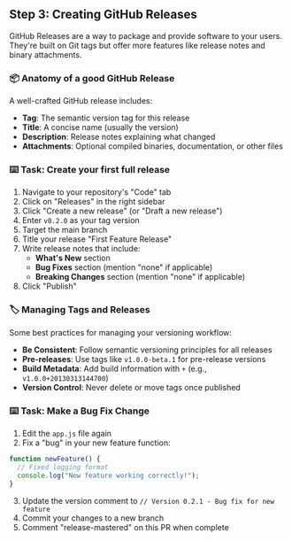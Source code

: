 ## Step 3: Creating GitHub Releases

GitHub Releases are a way to package and provide software to your users. They're built on Git tags but offer more features like release notes and binary attachments.

### 📦 Anatomy of a good GitHub Release

A well-crafted GitHub release includes:

- **Tag**: The semantic version tag for this release
- **Title**: A concise name (usually the version)
- **Description**: Release notes explaining what changed
- **Attachments**: Optional compiled binaries, documentation, or other files

### :keyboard: Task: Create your first full release

1. Navigate to your repository's "Code" tab
2. Click on "Releases" in the right sidebar
3. Click "Create a new release" (or "Draft a new release")
4. Enter `v0.2.0` as your tag version
5. Target the main branch
6. Title your release "First Feature Release"
7. Write release notes that include:
   - **What's New** section
   - **Bug Fixes** section (mention "none" if applicable)
   - **Breaking Changes** section (mention "none" if applicable)
8. Click "Publish"


### 🏷️ Managing Tags and Releases

Some best practices for managing your versioning workflow:

- **Be Consistent**: Follow semantic versioning principles for all releases
- **Pre-releases**: Use tags like `v1.0.0-beta.1` for pre-release versions
- **Build Metadata**: Add build information with `+` (e.g., `v1.0.0+20130313144700`)
- **Version Control**: Never delete or move tags once published

### :keyboard: Task: Make a Bug Fix Change

1. Edit the `app.js` file again
2. Fix a "bug" in your new feature function:
```javascript
function newFeature() {
  // Fixed logging format
  console.log("New feature working correctly!");
}
```
3. Update the version comment to `// Version 0.2.1 - Bug fix for new feature`
4. Commit your changes to a new branch
5. Comment "release-mastered" on this PR when complete
